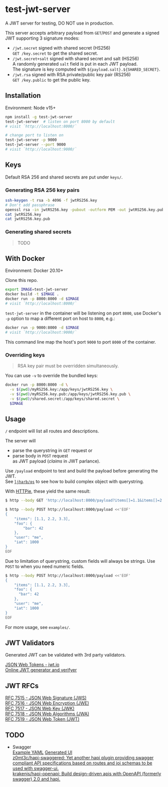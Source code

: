 # test-jwt-server

A JWT server for testing, DO NOT use in production.

This server accepts arbitrary payload from `GET`/`POST` and generate a signed JWT supporting 3 signature modes:

- `/jwt.secret` signed with shared secret (HS256)  
  `GET /key.secret` to get the shared secret.
- `/jwt.secret+salt` signed with shared secret and salt (HS256)  
  A randomly generated `salt` field is put in each JWT payload.  
  The signature is key computed with `${payload.salt}.${SHARED_SECRET}`.
- `/jwt.rsa` signed with RSA private/public key pair (RS256)  
  `GET /key.public` to get the public key.

## Installation

Environment: Node v15+

```sh
npm install -g test-jwt-server
test-jwt-server  # listen on port 8000 by default
# visit `http://localhost:8000/`

# change port to listen on
test-jwt-server -p 9000
test-jwt-server --port 9000
# visit `http://localhost:9000/`
```

## Keys

Default RSA 256 and shared secrets are put under `keys/`.

### Generating RSA 256 key pairs

```sh
ssh-keygen -t rsa -b 4096 -f jwtRS256.key
# Don't add passphrase
openssl rsa -in jwtRS256.key -pubout -outform PEM -out jwtRS256.key.pub
cat jwtRS256.key
cat jwtRS256.key.pub
```

### Generating shared secrets

> TODO

## With Docker

Environment: Docker 20.10+

Clone this repo.

```sh
export IMAGE=test-jwt-server
docker build -t $IMAGE .
docker run -p 8000:8000 -d $IMAGE
# visit `http://localhost:8000/`
```

`test-jwt-server` in the container will be listening on port `8000`, use Docker's `-p` option to map a different port on host to `8000`, e.g.:

```sh
docker run -p 9000:8000 -d $IMAGE
# visit `http://localhost:9000/`
```

This command line map the host's port `9000` to port `8000` of the container.

### Overriding keys

> RSA key pair must be overridden simultaneously.

You can use `-v` to override the bundled keys:

```sh
docker run -p 8000:8000 -d \
  -v $(pwd)/myRS256.key:/app/keys/jwtRS256.key \
  -v $(pwd)/myRS256.key.pub:/app/keys/jwtRS256.key.pub \
  -v $(pwd)/shared.secret:/app/keys/shared.secret \
  $IMAGE
```

## Usage

`/` endpoint will list all routes and descriptions.

The server will

- parse the querystring in `GET` request or
- parse body in `POST` request  
  as JWT payload (_claims_ in JWT parlance).

Use `/payload` endpoint to test and build the payload before generating the JWT.  
See [`ljharb/qs`](https://github.com/ljharb/qs) to see how to build complex object with querystring.

With [HTTPie](https://github.com/jkbrzt/httpie), these yield the same result:

```sh
$ http --body GET 'http://localhost:8000/payload?items[]=1.1&items[]=2.2&items[]=3.3&foo[bar]=42&user=me&iat=1000'

$ http --body POST http://localhost:8000/payload <<'EOF'
{
    "items": [1.1, 2.2, 3.3],
    "foo": {
        "bar": 42
    },
    "user": "me",
    "iat": 1000
}
EOF
```

Due to limitation of querystring, custom fields will always be strings. Use `POST` to when you need numeric fields.

```sh
$ http --body POST http://localhost:8000/payload <<'EOF'
{
    "items": [1.1, 2.2, 3.3],
    "foo": {
      "bar": 42
    },
    "user": "me",
    "iat": 1000
}
EOF
```

For more usage, see `examples/`.

## JWT Validators

Generated JWT can be validated with 3rd party validators.

[JSON Web Tokens - jwt.io](https://jwt.io/)  
[Online JWT generator and verifyer](http://kjur.github.io/jsjws/tool_jwt.html)

## JWT RFCs

[RFC 7515 - JSON Web Signature (JWS)](https://tools.ietf.org/html/rfc7515)  
[RFC 7516 - JSON Web Encryption (JWE)](https://tools.ietf.org/html/rfc75156)  
[RFC 7517 - JSON Web Key (JWK)](https://tools.ietf.org/html/rfc7517)  
[RFC 7518 - JSON Web Algorithms (JWA)](https://tools.ietf.org/html/rfc7518)  
[RFC 7519 - JSON Web Token (JWT)](https://tools.ietf.org/html/rfc7519)

## TODO

- Swagger  
  [Example YAML][] [Generated UI][]  
  [z0mt3c/hapi-swaggered: Yet another hapi plugin providing swagger compliant API specifications based on routes and joi schemas to be used with swagger-ui.](https://github.com/z0mt3c/hapi-swaggered)  
  [krakenjs/hapi-openapi: Build design-driven apis with OpenAPI (formerly swagger) 2.0 and hapi.](https://github.com/krakenjs/hapi-openapi)

[example yaml]: https://github.com/ansible-semaphore/semaphore/blob/master/api-docs.yml
[generated ui]: https://ansible-semaphore.github.io/semaphore/
